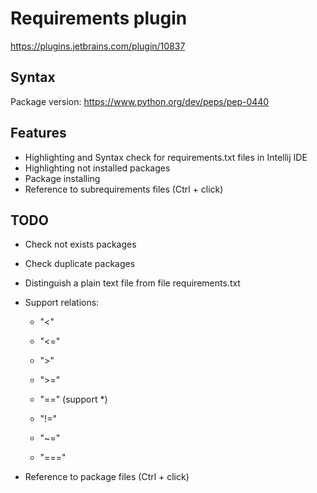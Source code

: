 # Requirements plugin

https://plugins.jetbrains.com/plugin/10837

## Syntax

Package version: https://www.python.org/dev/peps/pep-0440

## Features

* Highlighting and Syntax check for requirements.txt files in Intellij IDE
* Highlighting not installed packages
* Package installing
* Reference to subrequirements files (Ctrl + click)

## TODO

* Check not exists packages
* Check duplicate packages
* Distinguish a plain text file from file requirements.txt
* Support relations:

    * "<"
    
    * "<="
    
    * ">"
    
    * ">="
    
    * "==" (support *)
    
    * "!="
    
    * "~="
    
    * "==="
* Reference to package files (Ctrl + click)
